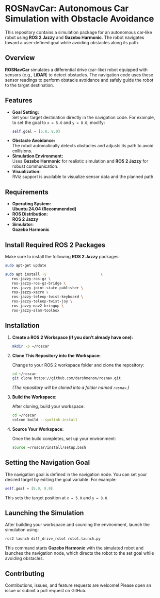 
# ROSNavCar: Autonomous Car Simulation with Obstacle Avoidance

This repository contains a simulation package for an autonomous car-like robot using **ROS 2 Jazzy** and **Gazebo Harmonic**. The robot navigates toward a user-defined goal while avoiding obstacles along its path.

## Overview

**ROSNavCar** simulates a differential drive (car-like) robot equipped with sensors (e.g., **LiDAR**) to detect obstacles. The navigation code uses these sensor readings to perform obstacle avoidance and safely guide the robot to the target destination.

## Features

- **Goal Setting:**  
  Set your target destination directly in the navigation code. For example, to set the goal to `x = 5.0` and `y = 8.0`, modify:
  ```python
  self.goal = [5.0, 8.0]
  ```
- **Obstacle Avoidance:**  
  The robot automatically detects obstacles and adjusts its path to avoid collisions.
- **Simulation Environment:**  
  Uses **Gazebo Harmonic** for realistic simulation and **ROS 2 Jazzy** for robust communication.
- **Visualization:**  
  RViz support is available to visualize sensor data and the planned path.

## Requirements

- **Operating System:**  
  **Ubuntu 24.04 (Recommended)**
- **ROS Distribution:**  
  **ROS 2 Jazzy**
- **Simulator:**  
  **Gazebo Harmonic**

## Install Required ROS 2 Packages

Make sure to install the following **ROS 2 Jazzy** packages:

```bash
sudo apt-get update

sudo apt install -y                         \
   ros-jazzy-ros-gz \
   ros-jazzy-ros-gz-bridge \
   ros-jazzy-joint-state-publisher \
   ros-jazzy-xacro \
   ros-jazzy-teleop-twist-keyboard \
   ros-jazzy-teleop-twist-joy \
   ros-jazzy-nav2-bringup \
   ros-jazzy-slam-toolbox
```

## Installation

1. **Create a ROS 2 Workspace (if you don’t already have one):**

   ```bash
   mkdir -p ~/roscar
   ```

2. **Clone This Repository into the Workspace:**

   Change to your ROS 2 workspace folder and clone the repository:
   ```bash
   cd ~/roscar
   git clone https://github.com/darshmenon/rosnav.git
   ```
   *(The repository will be cloned into a folder named `rosnav`.)*

3. **Build the Workspace:**

   After cloning, build your workspace:
   ```bash
   cd ~/roscar
   colcon build --symlink-install
   ```

4. **Source Your Workspace:**

   Once the build completes, set up your environment:
   ```bash
   source ~/roscar/install/setup.bash
   ```

## Setting the Navigation Goal

The navigation goal is defined in the navigation node. You can set your desired target by editing the goal variable. For example:

```python
self.goal = [5.0, 8.0]
```

This sets the target position at `x = 5.0` and `y = 8.0`.

## Launching the Simulation

After building your workspace and sourcing the environment, launch the simulation using:

```bash
ros2 launch diff_drive_robot robot.launch.py
```

This command starts **Gazebo Harmonic** with the simulated robot and launches the navigation node, which directs the robot to the set goal while avoiding obstacles.

## Contributing

Contributions, issues, and feature requests are welcome! Please open an issue or submit a pull request on GitHub.
```

